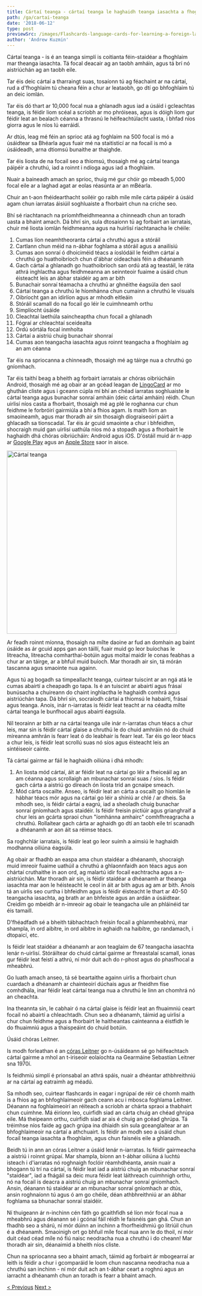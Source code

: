 ```yaml
---
title: Cártaí teanga - cártaí teanga le haghaidh teanga iasachta a fhoghlaim
path: /ga/cartai-teanga
date: '2018-06-12'
type: post
previewSrc: /images/Flashcards-language-cards-for-learning-a-foreign-language.-The-best-method-of-memorizing-words.jpg
author: 'Andrew Kuzmin'
---
```


Cártaí teanga - is é an teanga simplí is coitianta féin-staidéar a fhoghlaim mar theanga iasachta. Tá focal deacair ag an taobh amháin, agus tá brí nó aistriúchán ag an taobh eile.

Tar éis deic cártaí a tharraingt suas, tosaíonn tú ag féachaint ar na cártaí, rud a d'fhoghlaim tú cheana féin a chur ar leataobh, go dtí go bhfoghlaim tú an deic iomlán.

Tar éis dó thart ar 10,000 focal nua a ghlanadh agus iad a úsáid i gcleachtas teanga, is féidir liom scéal a scríobh ar mo phróiseas, agus is dóigh liom gur féidir leat an bealach céanna a thrasnú le héifeachtúlacht uasta, i bhfad níos giorra agus le níos lú earráidí.

Ar dtús, leag mé féin an sprioc atá ag foghlaim na 500 focal is mó a úsáidtear sa Bhéarla agus fuair mé na staitisticí ar na focail is mó a úsáideadh, arna dtiomsú bunaithe ar thaighde.

Tar éis liosta de na focail seo a thiomsú, thosaigh mé ag cártaí teanga páipéir a chruthú, iad a roinnt i ndíoga agus iad a fhoghlaim.

Nuair a baineadh amach an sprioc, thuig mé gur chóir go mbeadh 5,000 focal eile ar a laghad agat ar eolas réasúnta ar an mBéarla.

Chuir an t-aon fhéidearthacht soiléir go raibh míle míle cárta páipéir á úsáid agam chun iarratas áisiúil soghluaiste a fhorbairt chun na críche seo.

Bhí sé riachtanach na príomhfheidhmeanna a chinneadh chun an toradh uasta a bhaint amach. Dá bhrí sin, sula dtosaíonn tú ag forbairt an iarratais, chuir mé liosta iomlán feidhmeanna agus na huirlisí riachtanacha le chéile:

1. Cumas líon neamhtheoranta cártaí a chruthú agus a stóráil
2. Cartlann chun méid na n-ábhar foghlama a stóráil agus a anailísiú
3. Cumas aon sonraí ó dhoiciméid téacs a íoslódáil le feidhm cártaí a chruthú go huathoibríoch chun d'ábhar oideachais féin a dhéanamh
4. Gach cártaí a ghlanadh go huathoibríoch san ordú atá ag teastáil, le ráta athrá inghlactha agus feidhmeanna an seinnteoir fuaime a úsáid chun éisteacht leis an ábhar staidéir ag am ar bith
5. Bunachair sonraí téamacha a chruthú ar ghnéithe éagsúla den saol
6. Cártaí teanga a chruthú le híomhánna chun cumainn a chruthú le visuals
7. Oibríocht gan an idirlíon agus ar mhodh eitleáin
8. Stóráil scamall do na focail go léir le cuimhneamh orthu
9. Simplíocht úsáide
10. Cleachtaí laethúla saincheaptha chun focail a ghlanadh
11. Fógraí ar chleachtaí sceidealta
12. Ordú sórtála focal inmholta
13. Cártaí a aistriú chuig bunachair shonraí
14. Cumas aon teangacha iasachta agus roinnt teangacha a fhoghlaim ag an am céanna

Tar éis na spriocanna a chinneadh, thosaigh mé ag táirge nua a chruthú go gníomhach.

Tar éis taithí beag a bheith ag forbairt iarratais ar chóras oibriúcháin Android, thosaigh mé ag obair ar an gcéad leagan de <a href="https://lingocard.com" target="_blank" rel="noopener">LingoCard</a> ar mo ghuthán cliste agus i gceann cúpla mí bhí an chéad iarratas soghluaiste le cártaí teanga agus bunachar sonraí amháin (deic cártaí amháin) réidh. Chun uirlisí níos casta a fhorbairt, thosaigh mé ag plé le roghanna cur chun feidhme le forbróirí gairmiúla a bhí a fhios agam. Is maith liom an smaoineamh, agus mar thoradh air sin thosaigh díograiseoirí páirt a ghlacadh sa tionscadal. Tar éis ár gcuid smaointe a chur i bhfeidhm, shocraigh muid gan uirlisí uathúla níos mó a stopadh agus a fhorbairt le haghaidh dhá chóras oibriúcháin: Android agus iOS. D'óstáil muid ár n-app ar <a href="https://play.google.com/store/apps/details?id=com.lingocard.lingocard" target="_blank" rel="noopener">Google Play</a> agus an <a href="https://itunes.apple.com/us/app/lingocard/id1217076835?mt=8" target="_blank" rel="noopener">Apple Store</a> saor in aisce.

<img class="aligncenter wp-image-7109" src="../images/2018/05/LingoCard-play.png" alt="Cártaí teanga" width="453" height="487" />

Ar feadh roinnt míonna, thosaigh na mílte daoine ar fud an domhain ag baint úsáide as ár gcuid apps gan aon táillí, fuair muid go leor buíochas le litreacha, litreacha comharthaí-botúin agus moltaí maidir le conas feabhas a chur ar an táirge, ar a bhfuil muid buíoch. Mar thoradh air sin, tá mórán tascanna agus smaointe nua againn.

Agus tú ag bogadh sa timpeallacht teanga, cuirtear tuiscint ar an ngá atá le cumas abairtí a cheapadh go tapa. Is é an tuiscint ar abairtí agus frásaí bunúsacha a chuireann do chaint inghlactha le haghaidh comhrá agus aistriúchán tapa. Dá bhrí sin, socraíodh cártaí a thiomsú le habairtí, frásaí agus teanga. Anois, inár n-iarratas is féidir leat teacht ar na céadta mílte cártaí teanga le bunfhocail agus abairtí éagsúla.

Níl teorainn ar bith ar na cártaí teanga uile inár n-iarratas chun téacs a chur leis, mar sin is féidir cártaí glaise a chruthú le do chuid amhráin nó do chuid míreanna amhrán is fearr leat ó do leabhair is fearr leat. Tar éis go leor téacs a chur leis, is féidir leat scrollú suas nó síos agus éisteacht leis an sintéiseoir cainte.

Tá cártaí gairme ar fáil le haghaidh oiliúna i dhá mhodh:

1. An liosta mód cártaí, áit ar féidir leat na cártaí go léir a fheiceáil ag an am céanna agus scrollaigh an mbunachar sonraí suas / síos. Is féidir gach cárta a aistriú go díreach ón liosta tríd an gcnaipe smeach.
2. Mód cárta oscailte. Anseo, is féidir leat an cárta a oscailt go hiomlán le hábhar téacs mór agus na cártaí go léir a shíniú ar chlé / ar dheis. Sa mhodh seo, is féidir cártaí a eagrú, iad a sheoladh chuig bunachar sonraí gníomhach agus staidéir. Is féidir freisin pictiúir agus grianghraif a chur leis an gcárta spraoi chun "íomhánna amhairc" comhfhreagracha a chruthú. Rollaítear gach cárta ar aghaidh go dtí an taobh eile trí scanadh a dhéanamh ar aon áit sa réimse téacs.

Sa roghchlár iarratais, is féidir leat go leor suímh a aimsiú le haghaidh modhanna oiliúna éagsúla.

Ag obair ar fhadhb an easpa ama chun staidéar a dhéanamh, shocraigh muid imreoir fuaime uathúil a chruthú a ghlaonnfaidh aon téacs agus aon chártaí cruthaithe in aon ord, ag malartú idir focail eachtracha agus a n-aistriúchán. Mar thoradh air sin, is féidir staidéar a dhéanamh ar theanga iasachta mar aon le héisteacht le ceol in áit ar bith agus ag am ar bith. Anois tá an uirlis seo curtha i bhfeidhm agus is féidir éisteacht le thart ar 40-50 teangacha iasachta, ag brath ar an bhfeiste agus an ardán a úsáidtear. Creidim go mbeidh ár n-imreoir ag obair le teangacha uile an phláinéid tar éis tamaill.

D'fhéadfadh sé a bheith tábhachtach freisin focail a ghlanmheabhrú, mar shampla, in ord aibítre, in ord aibítre in aghaidh na haibítre, go randamach, i dtopaicí, etc.

Is féidir leat staidéar a dhéanamh ar aon teaglaim de 67 teangacha iasachta lenár n-uirlisí. Stóráiltear do chuid cártaí gairme ar fhreastalaí scamall, ionas gur féidir leat feistí a athrú, ní mór duit ach do r-phost agus do phasfhocal a mheabhrú.

Go luath amach anseo, tá sé beartaithe againn uirlis a fhorbairt chun cuardach a dhéanamh ar chainteoirí dúchais agus ar fheidhm físe comhdhála, inar féidir leat cártaí teanga nua a chruthú le linn an chomhrá nó an cheachta.

Ina theannta sin, le cabhair ó na cártaí glaise is féidir leat an fhuaimniú ceart focail nó abairtí a chleachtadh. Chun seo a dhéanamh, táimid ag uirlisí a chur chun feidhme agus a fhorbairt le haitheantas cainteanna a éistfidh le do fhuaimniú agus a thaispeáint do chuid botúin.

Úsáid chóras Leitner.

Is modh forleathan é an <a href="https://en.wikipedia.org/wiki/Leitner_system" target="_blank" rel="noopener">córas Leitner</a> go n-úsáideann sé go héifeachtach cártaí gairme a mhol an t-iriseoir eolaíochta na Gearmáine Sebastian Leitner sna 1970í.

Is feidhmiú simplí é prionsabal an athrá spáis, nuair a dhéantar athbhreithniú ar na cártaí ag eatraimh ag méadú.

Sa mhodh seo, cuirtear flashcards in eagar i ngrúpaí de réir cé chomh maith is a fhios ag an bhfoghlaimeoir gach ceann acu i mbosca foghlama Leitner. Déanann na foghlaimeoirí an réiteach a scríobh ar chárta spraoi a thabhairt chun cuimhne. Má éiríonn leo, cuirfidh siad an cárta chuig an chéad ghrúpa eile. Má theipeann orthu, cuirfidh siad ar ais é chuig an gcéad ghrúpa. Tá tréimhse níos faide ag gach grúpa ina dhiaidh sin sula gceanglaítear ar an bhfoghlaimeoir na cártaí a athchuairt. Is féidir an modh seo a úsáid chun focail teanga iasachta a fhoghlaim, agus chun faisnéis eile a ghlanadh.

Beidh tú in ann an córas Leitner a úsáid lenár n-iarratas. Is féidir gairmeacha a aistriú i roinnt grúpaí. Mar shampla, bíonn an t-ábhar oiliúna á luchtú isteach i d'iarratas nó roghnaigh foclóir réamhdhéanta, ansin nuair a bhogann tú trí na cártaí, is féidir leat iad a aistriú chuig an mbunachar sonraí "staidéar", iad a fhágáil sa deic mura féidir leat láithreach cuimhnigh orthu, nó na focail is deacra a aistriú chuig an mbunachar sonraí gníomhach. Ansin, déanann tú staidéar ar an mbunachar sonraí gníomhach ar dtús, ansin roghnaíonn tú agus ó am go chéile, déan athbhreithniú ar an ábhar foghlama sa bhunachar sonraí staidéir.

Ní thuigeann ár n-inchinn cén fáth go gcaithfidh sé líon mór focal nua a mheabhrú agus déanann sé i gcónaí fáil réidh le faisnéis gan ghá. Chun an fhadhb seo a shárú, ní mór dúinn an inchinn a fhorfheidhmiú go litriúil chun é a dhéanamh. Smaoinigh ort go bhfuil míle focal nua ann le do thoil, ní mór duit céad céad míle nó fiú naisc neodracha nua a chruthú i do cheann! Mar thoradh air sin, déanaimid a bheith níos cliste.

Chun na spriocanna seo a bhaint amach, táimid ag forbairt ár mbogearraí ar leith is féidir a chur i gcomparáid le loom chun nascanna neodracha nua a chruthú san inchinn - ní mór duit ach an t-ábhar ceart a roghnú agus an iarracht a dhéanamh chun an toradh is fearr a bhaint amach.

<a href="/ga/conas-bearla-fhoghlaim-go-tapa">< Previous</a> <a href="/ga/conas-stor-focal-a-fheabhsu">Next ></a>

